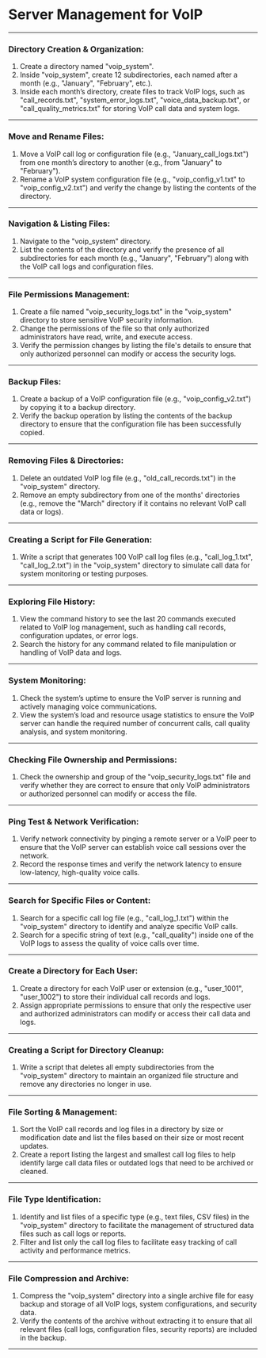 # Server Management for VoIP

---

### **Directory Creation & Organization:**

1. Create a directory named "voip_system".
2. Inside "voip_system", create 12 subdirectories, each named after a month (e.g., "January", "February", etc.).
3. Inside each month’s directory, create files to track VoIP logs, such as "call_records.txt", "system_error_logs.txt", "voice_data_backup.txt", or "call_quality_metrics.txt" for storing VoIP call data and system logs.

---

### **Move and Rename Files:**

1. Move a VoIP call log or configuration file (e.g., "January_call_logs.txt") from one month’s directory to another (e.g., from "January" to "February").
2. Rename a VoIP system configuration file (e.g., "voip_config_v1.txt" to "voip_config_v2.txt") and verify the change by listing the contents of the directory.

---

### **Navigation & Listing Files:**

1. Navigate to the "voip_system" directory.
2. List the contents of the directory and verify the presence of all subdirectories for each month (e.g., "January", "February") along with the VoIP call logs and configuration files.

---

### **File Permissions Management:**

1. Create a file named "voip_security_logs.txt" in the "voip_system" directory to store sensitive VoIP security information.
2. Change the permissions of the file so that only authorized administrators have read, write, and execute access.
3. Verify the permission changes by listing the file's details to ensure that only authorized personnel can modify or access the security logs.

---

### **Backup Files:**

1. Create a backup of a VoIP configuration file (e.g., "voip_config_v2.txt") by copying it to a backup directory.
2. Verify the backup operation by listing the contents of the backup directory to ensure that the configuration file has been successfully copied.

---

### **Removing Files & Directories:**

1. Delete an outdated VoIP log file (e.g., "old_call_records.txt") in the "voip_system" directory.
2. Remove an empty subdirectory from one of the months' directories (e.g., remove the "March" directory if it contains no relevant VoIP call data or logs).

---

### **Creating a Script for File Generation:**

1. Write a script that generates 100 VoIP call log files (e.g., "call_log_1.txt", "call_log_2.txt") in the "voip_system" directory to simulate call data for system monitoring or testing purposes.

---

### **Exploring File History:**

1. View the command history to see the last 20 commands executed related to VoIP log management, such as handling call records, configuration updates, or error logs.
2. Search the history for any command related to file manipulation or handling of VoIP data and logs.

---

### **System Monitoring:**

1. Check the system’s uptime to ensure the VoIP server is running and actively managing voice communications.
2. View the system’s load and resource usage statistics to ensure the VoIP server can handle the required number of concurrent calls, call quality analysis, and system monitoring.

---

### **Checking File Ownership and Permissions:**

1. Check the ownership and group of the "voip_security_logs.txt" file and verify whether they are correct to ensure that only VoIP administrators or authorized personnel can modify or access the file.

---

### **Ping Test & Network Verification:**

1. Verify network connectivity by pinging a remote server or a VoIP peer to ensure that the VoIP server can establish voice call sessions over the network.
2. Record the response times and verify the network latency to ensure low-latency, high-quality voice calls.

---

### **Search for Specific Files or Content:**

1. Search for a specific call log file (e.g., "call_log_1.txt") within the "voip_system" directory to identify and analyze specific VoIP calls.
2. Search for a specific string of text (e.g., "call_quality") inside one of the VoIP logs to assess the quality of voice calls over time.

---

### **Create a Directory for Each User:**

1. Create a directory for each VoIP user or extension (e.g., "user_1001", "user_1002") to store their individual call records and logs.
2. Assign appropriate permissions to ensure that only the respective user and authorized administrators can modify or access their call data and logs.

---

### **Creating a Script for Directory Cleanup:**

1. Write a script that deletes all empty subdirectories from the "voip_system" directory to maintain an organized file structure and remove any directories no longer in use.

---

### **File Sorting & Management:**

1. Sort the VoIP call records and log files in a directory by size or modification date and list the files based on their size or most recent updates.
2. Create a report listing the largest and smallest call log files to help identify large call data files or outdated logs that need to be archived or cleaned.

---

### **File Type Identification:**

1. Identify and list files of a specific type (e.g., text files, CSV files) in the "voip_system" directory to facilitate the management of structured data files such as call logs or reports.
2. Filter and list only the call log files to facilitate easy tracking of call activity and performance metrics.

---

### **File Compression and Archive:**

1. Compress the "voip_system" directory into a single archive file for easy backup and storage of all VoIP logs, system configurations, and security data.
2. Verify the contents of the archive without extracting it to ensure that all relevant files (call logs, configuration files, security reports) are included in the backup.

---